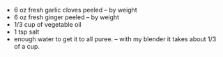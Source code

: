 -   6 oz fresh garlic cloves peeled – by weight
-   6 oz fresh ginger peeled – by weight
-   1/3 cup of vegetable oil
-   1 tsp salt
-   enough water to get it to all puree. – with my blender it takes about 1/3 of a cup.